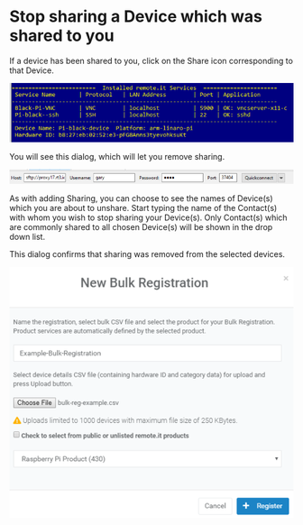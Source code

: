 # Stop sharing a Device which was shared to you

If a device has been shared to you, click on the Share icon corresponding to that Device.  

![](../../.gitbook/assets/image%20%2893%29.png)

You will see this dialog, which will let you remove sharing.

![](../../.gitbook/assets/image%20%28301%29.png)

As with adding Sharing, you can choose to see the names of Device\(s\) which you are about to unshare.  Start typing the name of the Contact\(s\) with whom you wish to stop sharing your Device\(s\).  Only Contact\(s\) which are commonly shared to all chosen Device\(s\) will be shown in the drop down list.

This dialog confirms that sharing was removed from the selected devices.

![](../../.gitbook/assets/image%20%28422%29.png)

